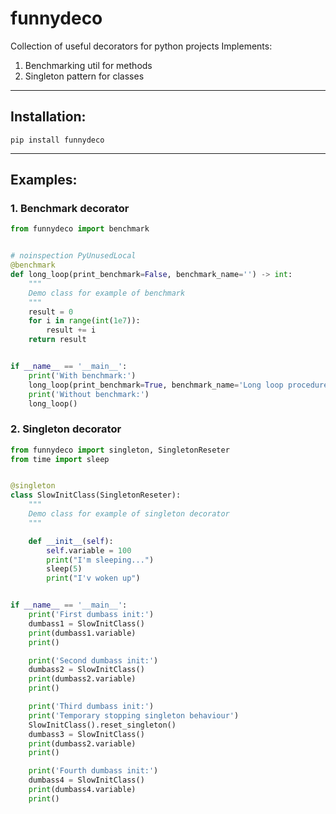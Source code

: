 # funnydeco
Collection of useful decorators for python projects
Implements:

1. Benchmarking util for methods
2. Singleton pattern for classes

____
## Installation:
```
pip install funnydeco
```
____
## Examples:

### 1. Benchmark decorator

```python
from funnydeco import benchmark


# noinspection PyUnusedLocal
@benchmark
def long_loop(print_benchmark=False, benchmark_name='') -> int:
    """
    Demo class for example of benchmark
    """
    result = 0
    for i in range(int(1e7)):
        result += i
    return result


if __name__ == '__main__':
    print('With benchmark:')
    long_loop(print_benchmark=True, benchmark_name='Long loop procedure')
    print('Without benchmark:')
    long_loop()
```
    
### 2. Singleton decorator

```python
from funnydeco import singleton, SingletonReseter
from time import sleep


@singleton
class SlowInitClass(SingletonReseter):
    """
    Demo class for example of singleton decorator
    """

    def __init__(self):
        self.variable = 100
        print("I'm sleeping...")
        sleep(5)
        print("I'v woken up")


if __name__ == '__main__':
    print('First dumbass init:')
    dumbass1 = SlowInitClass()
    print(dumbass1.variable)
    print()

    print('Second dumbass init:')
    dumbass2 = SlowInitClass()
    print(dumbass2.variable)
    print()

    print('Third dumbass init:')
    print('Temporary stopping singleton behaviour')
    SlowInitClass().reset_singleton()
    dumbass3 = SlowInitClass()
    print(dumbass2.variable)
    print()

    print('Fourth dumbass init:')
    dumbass4 = SlowInitClass()
    print(dumbass4.variable)
    print()
```
